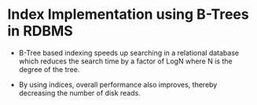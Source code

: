 # Index Implementation using B-Trees in RDBMS

- B-Tree based indexing speeds up searching in a relational database which reduces the search time by a factor of LogN
  where N is the degree of the tree.

- By using indices, overall performance also improves, thereby decreasing the number
  of disk reads.
